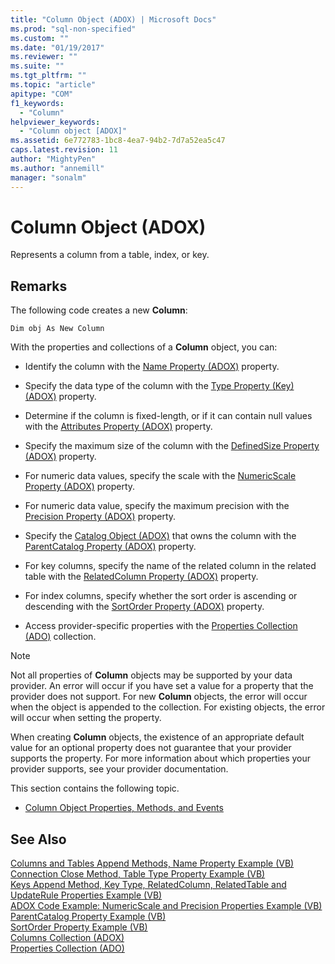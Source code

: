 ```yaml
---
title: "Column Object (ADOX) | Microsoft Docs"
ms.prod: "sql-non-specified"
ms.custom: ""
ms.date: "01/19/2017"
ms.reviewer: ""
ms.suite: ""
ms.tgt_pltfrm: ""
ms.topic: "article"
apitype: "COM"
f1_keywords: 
  - "Column"
helpviewer_keywords: 
  - "Column object [ADOX]"
ms.assetid: 6e772783-1bc8-4ea7-94b2-7d7a52ea5c47
caps.latest.revision: 11
author: "MightyPen"
ms.author: "annemill"
manager: "sonalm"
---
```

# Column Object (ADOX)
Represents a column from a table, index, or key.  
  
## Remarks  
 The following code creates a new **Column**:  
  
 `Dim obj As New Column`  
  
 With the properties and collections of a **Column** object, you can:  
  
-   Identify the column with the [Name Property (ADOX)](../../../ado/reference/adox-api/name-property-adox.md) property.  
  
-   Specify the data type of the column with the [Type Property (Key) (ADOX)](../../../ado/reference/adox-api/type-property-key-adox.md) property.  
  
-   Determine if the column is fixed-length, or if it can contain null values with the [Attributes Property (ADOX)](../../../ado/reference/adox-api/attributes-property-adox.md) property.  
  
-   Specify the maximum size of the column with the [DefinedSize Property (ADOX)](../../../ado/reference/adox-api/definedsize-property-adox.md) property.  
  
-   For numeric data values, specify the scale with the [NumericScale Property (ADOX)](../../../ado/reference/adox-api/numericscale-property-adox.md) property.  
  
-   For numeric data value, specify the maximum precision with the [Precision Property (ADOX)](../../../ado/reference/adox-api/precision-property-adox.md) property.  
  
-   Specify the [Catalog Object (ADOX)](../../../ado/reference/adox-api/catalog-object-adox.md) that owns the column with the [ParentCatalog Property (ADOX)](../../../ado/reference/adox-api/parentcatalog-property-adox.md) property.  
  
-   For key columns, specify the name of the related column in the related table with the [RelatedColumn Property (ADOX)](../../../ado/reference/adox-api/relatedcolumn-property-adox.md) property.  
  
-   For index columns, specify whether the sort order is ascending or descending with the [SortOrder Property (ADOX)](../../../ado/reference/adox-api/sortorder-property-adox.md) property.  
  
-   Access provider-specific properties with the [Properties Collection (ADO)](../../../ado/reference/ado-api/properties-collection-ado.md) collection.  
  
> [!NOTE]
>  Not all properties of **Column** objects may be supported by your data provider. An error will occur if you have set a value for a property that the provider does not support. For new **Column** objects, the error will occur when the object is appended to the collection. For existing objects, the error will occur when setting the property.  
>   
>  When creating **Column** objects, the existence of an appropriate default value for an optional property does not guarantee that your provider supports the property. For more information about which properties your provider supports, see your provider documentation.  
  
 This section contains the following topic.  
  
-   [Column Object Properties, Methods, and Events](../../../ado/reference/adox-api/column-object-properties-methods-and-events.md)  
  
## See Also  
 [Columns and Tables Append Methods, Name Property Example (VB)](../../../ado/reference/adox-api/columns-and-tables-append-methods-name-property-example-vb.md)   
 [Connection Close Method, Table Type Property Example (VB)](../../../ado/reference/adox-api/connection-close-method-table-type-property-example-vb.md)   
 [Keys Append Method, Key Type, RelatedColumn, RelatedTable and UpdateRule Properties Example (VB)](../../../ado/reference/adox-api/keys-append-method-key-type-relatedcolumn-relatedtable-example-vb.md)   
 [ADOX Code Example: NumericScale and Precision Properties Example (VB)](../../../ado/reference/adox-api/adox-code-example-numericscale-and-precision-properties-example-vb.md)   
 [ParentCatalog Property Example (VB)](../../../ado/reference/adox-api/parentcatalog-property-example-vb.md)   
 [SortOrder Property Example (VB)](../../../ado/reference/adox-api/sortorder-property-example-vb.md)   
 [Columns Collection (ADOX)](../../../ado/reference/adox-api/columns-collection-adox.md)   
 [Properties Collection (ADO)](../../../ado/reference/ado-api/properties-collection-ado.md)